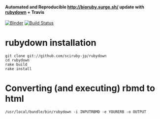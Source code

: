 #### Automated and Reproducible http://bioruby.surge.sh/ update with [rubydown](https://github.com/sciruby-jp/rubydown) + Travis
[![Binder](https://mybinder.org/badge_logo.svg)](https://mybinder.org/v2/gh/bioruby/documents/master)
[![Build Status](https://travis-ci.org/bioruby/documents.svg?branch=master)](https://travis-ci.org/bioruby/documents)

# rubydown installation
```
git clone git://github.com/sciruby-jp/rubydown
cd rubydown
rake build
rake install
```

# Converting (and executing) rbmd to html
```
/usr/local/bundle/bin/rubydown -i INPUTRBMD -e YOURERB -o OUTPUT
```

